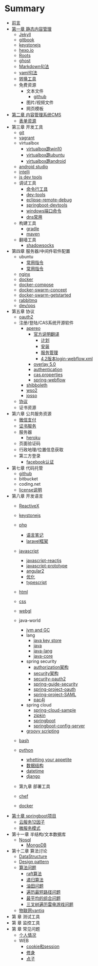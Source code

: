 # Summary

* [前言](README.md)
* [第一章  静态内容管理](ch1.md)
  * [Jekyll](ch1/jekyll.md)
  * [gitbook](ch1/gitbook.md)
  * [keystonejs](ch1/keystonejs.md)
  * [hexo.io](ch1/hexo.md)
  * [Roots](ch1/roots.md)
  * [ghost](ch1/ghost.md)
  * [Markdown句法](ch1/markdown-syntax.md)
  * [yaml句法](ch1/yaml-syntax.md)
  * [转换工具](ch1/pandoc.md)
  * 免费资源
    * 文本文件
      * [github](ch2/github.md)
    * 图片/视频文件
    * 网页模板
* [第二章 内容管理系统CMS](ch2.md)
  * [表单资源](ch2/form-test.md)
* 第三章 开发工具
  * [git](ch3/git-command.md)
  * [vagrant](ch3/vagrant.md)
  * virtualbox
    * [virtualbox跑win10](ch3/virtualbox-win10.md)
    * [virtualbox跑ubuntu](ch3/virtualbox-ubuntu.md)
    * [virtualbox跑android](ch3/virtualbox-android.md)
  * [android studio](ch3/android-studio.md)
  * [intellj](ch3/intellj.md)
  * [js dev tools](ch3/javascript/javascript-tools.md)
  * 调试工具
    * [命令行工具](ch3/command-line.md)
    * [dev-tools](ch3/chrome-dev-tools.md)
    * [eclipse-remote-debug](ch3/eclipse-remote-debug.md)
    * [springboot-devtools](ch3/sb-devtools.md)
    * [windows端口命令](ch3/windows-command.md)
    * [dns常用](ch3/dns)
  * 构建工具
    * [gradle](ch3/build-gradle.md)
    * [maven](ch3/build-maven.md)
  * 翻墙工具
    * [shadowsocks](ch3/shadowsocks.md)
* 第四章 服务器/中间件软件配置
  * ubuntu
    * [常用指令](ch4/ubuntu-command.md)
    * [常用指令](ch4/ssh-keygen.md)
  * [nginx](ch4/nginx.md)
  * [docker](ch4/ubuntu-docker.md)
  * [docker-compose](ch4/docker-compose.md)
  * [docker-swarm-concept](ch4/docker-swarm-concept.md)
  * [docker-swarm-getstarted](ch4/docker-swarm-getstarted.md)
  * [rabbitmq](ch4/rabbitmq.md)
  * [dev/ops](ch4/dev-ops.md)
* 第五章 协议
  * [oauth2](ch5/protocol/oauth2.md)
  * 注册/登陆/CAS系统开源软件
    * [apereo](https://github.com/apereo/cas)
      * [官方说明翻译](https://apereo.github.io/cas/development/index.html)
        * [计划](ch5/apereo-planning.md)
        * [安装](ch5/apereo-installation.md)
        * [服务管理](ch5/apereo-service-management.md)
        * [4.2版本login-webflow.xml](ch5/apereo-4.2-default.md)
      * [overlay 5.0](ch5/apereo-overlay-v5.md)
      * [authentication](ch5/apereo-authentication.md)
      * [cas.properties](ch5/apereo-cas-properties.md)
      * [spring-webflow](ch5/apereo-spring-webflow.md)
    * [shibboleth](ch5/shibboleth.md)
    * [wso2](https://github.com/wso2/product-is)
    * [josso](http://www.josso.org/)
  * [协议](https://apereo.github.io/cas/4.2.x/protocol/CAS-Protocol-Specification.html)
  * 证书资源
* 第六章 公共服务资源
  * [微信支付](ch6/wechatpay.md)
  * [证书服务](ch6/lets-encrypt.md)
  * 服务器
    * [heroku](ch6/heroku.md)
  * 页面验证码
  * 行政地理/位置信息获取
  * 第三方登录
    * [facebook认证](ch6/facebook.md)
* 第七章 代码托管
  * [github](ch7/github.md)
  * bitbucket
  * coding.net
  * [license说明](ch7/license.md)
* 第八章 开发语言
  * [ReactiveX](ch8/reactivex.md)
  * [keystonejs](ch8/keystonejs.md)
  * [php](ch8/php.md)
    * [语言笔记](ch8/lang-php.md)
    * [laravel框架](ch8/laravel.md)
  * [javascript](ch8/javascript/javascript.md)
    * [javascript-reactjs](ch8/javascript/javascript-reactjs.md)
    * [javascript-prototype](ch8/javascript/javascript-prototype.md)
    * [angular2](ch8/javascript/javascript-angular2.md)
    * [优化](ch8/javascript/optimize.md)
    * [typescript](ch8/javascript/typescript.md)
  * [html](ch8/html5.md)
  * [css](ch8/css.md)
  * [webgl](ch8/webgl.md)
  * java-world
    * [jvm and GC](ch8/java/jvm.md)
    * lang
      * [java key store](ch5/apereo-overlay-v5.md)
      * [java](ch8/java/java.md)
      * [java-lang](ch8/java/javaio.md)
      * [java-core](ch8/java/core.md)
    * spring security
      * [authorization架构](ch8/java/spring-security/ref-authorization.md)
      * [security架构](ch8/java/spring-security/spring-guide-security.md)
      * [security-oauth2](ch8/java/spring-security/spring-project-oauth.md)
      * [spring-guide-security](ch8/java/spring-guide-security.md)
      * [spring-project-oauth](ch8/java/spring-project-oauth.md)
      * [spring-project-SAML](ch8/java/spring-project-saml.md)
      * [pac4j](ch8/java/java-pac4j-sb-security.md)
    * spring cloud
      * [spring-cloud-sample](ch8/java/configserver.md)
      * [zipkin](ch8/java/spring-cloud/zipkin.md)
      * [springboot](ch8/java/springboot.md)
      * [springboot-config-server](/ch8/springboot-config-server)
    * [groovy scripting](ch8/java/groovy-scripting.md)      
  * [bash](ch8/bash.md)
  * [python](ch8/python-summary.md)
    * [whetting your appetite](ch8/python/tut-appetite.md)
    * [数据结构](ch8/python/tut-datastructure)
    * [datetime](ch8/python/tut-datetime.md)
    * [django](ch8/python/django.md)

  * 第九章 部署工具
  * [chef](ch9/chef.md)
  * [docker](ch9/docker.md)
* [第十章 springboot项目](di-shi-zhang-springboot-xiang-mu.md)
  * [云服务12因子](ch10/12factor.md)
  * [微服务模式](ch10/microservice-pattern.md)
* 第十一章 半结构/文本数据库
  * [Nosql](ch11/nosql.md)
    * [MongoDB](ch11/mongodb.md)
* 第十二章 算法讨论
  * [DataStructure](ch12/ds.md)
  * [Design pattern](ch12/design-pattern.md)
  * [算法问题](ch12/algorithm.md)
    * [raft算法](ch12/algorithm/raft.md)
    * [递归算法](ch12/algorithm/recursive.md)
    * [油田问题](ch12/algorithm/crudeoil.md)
    * [遍历最短路径问题](ch12/algorithm/shortest_traverse.md)
    * [最平均的组合问题](ch12/algorithm/shortestPipe.md)
    * [三叉树遍历雷电游戏问题](ch12/algorithm/thunder.md)
  * [物联网vantiq](ch12/iot/vantiq.md)
* 第 章 测试工具
* 第 章 监控工具
* 第 章 常见问题
  * [个人情况](ch99/state.md)
  * WEB
    * [cookie和session](ch99/cookie-session.md)
    * [修身](ch99/lofty)
    * [点子](ch99/idea.md)
